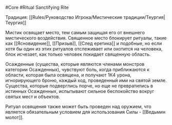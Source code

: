 #Core #Ritual
Sanctifying Rite

Традиция: [[Rules/Руководство Игрока/Мистические традиции/Теургия|Теургия]]

Мистик освящает место, тем самым защищая его от внешнего мистического воздействия. Священное место блокирует ритуалы, такие как [[Ясновидение]], [[Призыв]], [[След еретика]] и подобные, но если хотя бы один из этих ритуалов отслеживает или охотится на человека, блок исчезает, как только человек покидает священную область.

Осажденные (существа, которые являются членами монстров категории Осажденных), чувствуют боль, когда приближаются к области, которая была освящена, и получают 1К4 урона, игнорирующего броню, каждый ход, проведенный ими на святой земле. Существа, которые подверглись порче, но еще не превратились в истинных Осажденных, испытывают сильное беспокойство вокруг святых мест и объектов.

Ритуал освящения также может быть проведен над оружием, что является обязательным условием для использования Силы  - [[Ведьмин молот]].